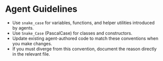 # Agent Guidelines

- Use `snake_case` for variables, functions, and helper utilities introduced by agents.
- Use `Snake_Case` (PascalCase) for classes and constructors.
- Update existing agent-authored code to match these conventions when you make changes.
- If you must diverge from this convention, document the reason directly in the relevant file.
